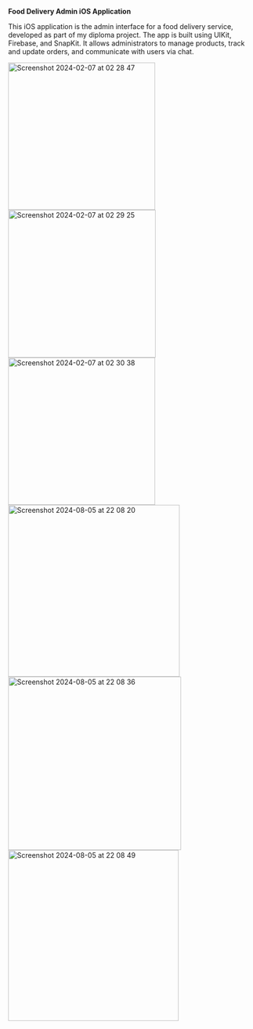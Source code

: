 **Food Delivery Admin iOS Application**

This iOS application is the admin interface for a food delivery service, developed as part of my diploma project. The app is built using UIKit, Firebase, and SnapKit. It allows administrators to manage products, track and update orders, and communicate with users via chat.

<img width="300" alt="Screenshot 2024-02-07 at 02 28 47" src="https://github.com/F4rab1/TaiQazan_Admin/assets/115568888/b14b76dd-36f4-434b-b94a-c2c4ec081dc9">
<img width="301" alt="Screenshot 2024-02-07 at 02 29 25" src="https://github.com/F4rab1/TaiQazan_Admin/assets/115568888/6680461a-40e8-47cb-a3e5-5eb8ae85187f">
<img width="300" alt="Screenshot 2024-02-07 at 02 30 38" src="https://github.com/F4rab1/TaiQazan_Admin/assets/115568888/2bbbed2b-4123-404d-a795-70b95bc062d8">
<img width="350" alt="Screenshot 2024-08-05 at 22 08 20" src="https://github.com/user-attachments/assets/f4f17580-1ab3-4ec3-829a-3ed0da8ac426">
<img width="353" alt="Screenshot 2024-08-05 at 22 08 36" src="https://github.com/user-attachments/assets/b15ee3ec-bba4-4298-be41-62bb1a673206">
<img width="348" alt="Screenshot 2024-08-05 at 22 08 49" src="https://github.com/user-attachments/assets/c017359a-8b01-4df4-8301-fa7e017946cd">
